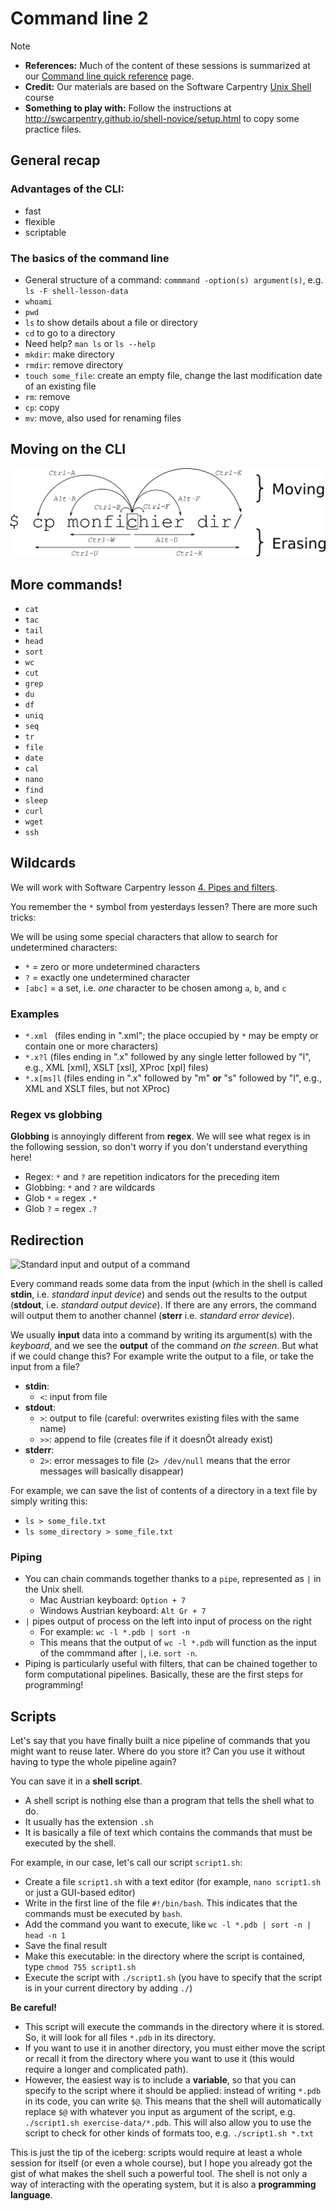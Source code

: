# Command line 2

> [!NOTE]
> * **References:** Much of the content of these sessions is summarized at our [Command line quick reference](command_resources.md) page.
> * **Credit:** Our materials are based on the Software Carpentry [Unix Shell](http://swcarpentry.github.io/shell-novice/) course
> * **Something to play with:** Follow the instructions at <http://swcarpentry.github.io/shell-novice/setup.html> to copy some practice files.

## General recap

### Advantages of the CLI:

* fast
* flexible
* scriptable

### The basics of the command line

* General structure of a command: `commmand -option(s) argument(s)`, e.g. `ls -F shell-lesson-data`
* `whoami`
* `pwd`
* `ls` to show details about a file or directory
* `cd` to go to a directory
* Need help? `man ls` or `ls --help`
* `mkdir`: make directory
* `rmdir`: remove directory
* `touch some_file`: create an empty file, change the last modification date of an existing file
* `rm`: remove
* `cp`: copy
* `mv`: move, also used for renaming files

## Moving on the CLI

![Moving on the CLI](images/moving_cli.png)


## More commands!

* `cat`
* `tac`
* `tail`
* `head`
* `sort`
* `wc`
* `cut`
* `grep`
* `du`
* `df`
* `uniq`
* `seq`
* `tr`
* `file`
* `date`
* `cal`
* `nano`
* `find`
* `sleep`
* `curl`
* `wget`
* `ssh`

## Wildcards

We will work with Software Carpentry lesson [4. Pipes and filters](https://swcarpentry.github.io/shell-novice/04-pipefilter.html).

You remember the `*` symbol from yesterdays lessen? There are more such tricks:

We will be using some special characters that allow to search for undetermined characters:
* `*` = zero or more undetermined characters
* `?` = exactly one undetermined character
* `[abc]` = a set, i.e. _one_ character to be chosen among `a`, `b`, and `c`

### Examples

* `*.xml ` (files ending in ".xml"; the place occupied by `*` may be empty or contain one or more characters)
* `*.x?l` (files ending in ".x" followed by any single letter followed by "l", e.g., XML [xml], XSLT [xsl], XProc [xpl] files)
* `*.x[ms]l` (files ending in ".x" followed by "m" **or** "s" followed by "l", e.g., XML and XSLT files, but not XProc)

### Regex vs globbing

**Globbing** is annoyingly different from **regex**.
We will see what regex is in the following session, so don't worry if you don't understand everything here!

* Regex: `*` and `?` are repetition indicators for the preceding item
* Globbing: `*` and `?` are wildcards
* Glob `*` = regex `.*`
* Glob `?` = regex `.?`

## Redirection

![Standard input and output of a command](images/input_output_command.png)

Every command reads some data from the input (which in the shell is called **stdin**, i.e. _standard input device_) and sends out the results to the output (**stdout**, i.e. _standard output device_). If there are any errors, the command will output them to another channel (**sterr** i.e. _standard error device_).

We usually **input** data into a command by writing its argument(s) with the _keyboard_, and we see the **output** of the command _on the screen_. But what if we could change this? For example write the output to a file, or take the input from a file?

* **stdin**:
	* `<`: input from file
* **stdout**:
	* `>`: output to file (careful: overwrites existing files with the same name)
	* `>>`: append to file (creates file if it doesnÕt already exist)
* **stderr**:
	* `2>`: error messages to file (`2> /dev/null` means that the error messages will basically disappear)

For example, we can save the list of contents of a directory in a text file by simply writing this:
* `ls > some_file.txt`
* `ls some_directory > some_file.txt`

### Piping

* You can chain commands together thanks to a `pipe`, represented as `|` in the Unix shell.
	* Mac Austrian keyboard: `Option + 7`
	* Windows Austrian keyboard: `Alt Gr + 7`
* `|` pipes output of process on the left into input of process on the right
	* For example: `wc -l *.pdb | sort -n`
	* This means that the output of `wc -l *.pdb` will function as the input of the commmand after `|`, i.e. `sort -n`.
* Piping is particularly useful with filters, that can be chained together to form computational pipelines. Basically, these are the first steps for programming!


## Scripts

Let's say that you have finally built a nice pipeline of commands that you might want to reuse later. Where do you store it? Can you use it without having to type the whole pipeline again?

You can save it in a **shell script**.
* A shell script is nothing else than a program that tells the shell what to do.
* It usually has the extension `.sh`
* It is basically a file of text which contains the commands that must be executed by the shell.

For example, in our case, let's call our script `script1.sh`:
* Create a file `script1.sh` with a text editor (for example, `nano script1.sh` or just a GUI-based editor)
* Write in the first line of the file `#!/bin/bash`. This indicates that the commands must be executed by `bash`.
* Add the command you want to execute, like `wc -l *.pdb | sort -n | head -n 1`
* Save the final result
* Make this executable: in the directory where the script is contained, type `chmod 755 script1.sh`
* Execute the script with `./script1.sh` (you have to specify that the script is in your current directory by adding `./`)

**Be careful!**
* This script will execute the commands in the directory where it is stored. So, it will look for all files `*.pdb` in its directory.
* If you want to use it in another directory, you must either move the script or recall it from the directory where you want to use it (this would require a longer and complicated path).
* However, the easiest way is to include a **variable**, so that you can specify to the script where it should be applied: instead of writing `*.pdb` in its code, you can write `$@`. This means that the shell will automatically replace `$@` with whatever you input as argument of the script, e.g. `./script1.sh exercise-data/*.pdb`. This will also allow you to use the script to check for other kinds of formats too, e.g. `./script1.sh *.txt`

This is just the tip of the iceberg: scripts would require at least a whole session for itself (or even a whole course), but I hope you already got the gist of what makes the shell such a powerful tool. The shell is not only a way of interacting with the operating system, but it is also a **programming language**.
